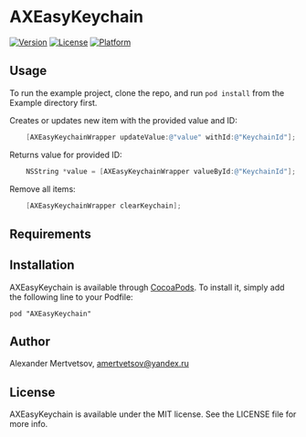 # AXEasyKeychain

[![Version](https://img.shields.io/cocoapods/v/AXEasyKeychain.svg?style=flat)](http://cocoadocs.org/docsets/AXEasyKeychain)
[![License](https://img.shields.io/cocoapods/l/AXEasyKeychain.svg?style=flat)](http://cocoadocs.org/docsets/AXEasyKeychain)
[![Platform](https://img.shields.io/cocoapods/p/AXEasyKeychain.svg?style=flat)](http://cocoadocs.org/docsets/AXEasyKeychain)

## Usage

To run the example project, clone the repo, and run `pod install` from the Example directory first.

 Creates or updates new item with the provided value and ID:

```ObjectiveC
	[AXEasyKeychainWrapper updateValue:@"value" withId:@"KeychainId"];
```

Returns value for provided ID:

```ObjectiveC
	NSString *value = [AXEasyKeychainWrapper valueById:@"KeychainId"];
```

Remove all items:

```ObjectiveC
	[AXEasyKeychainWrapper clearKeychain];
```

## Requirements

## Installation

AXEasyKeychain is available through [CocoaPods](http://cocoapods.org). To install
it, simply add the following line to your Podfile:

    pod "AXEasyKeychain"

## Author

Alexander Mertvetsov, amertvetsov@yandex.ru

## License

AXEasyKeychain is available under the MIT license. See the LICENSE file for more info.


